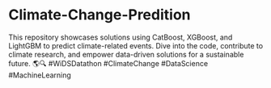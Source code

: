 # Climate-Change-Predition
This repository showcases solutions using CatBoost, XGBoost, and LightGBM to predict climate-related events. Dive into the code, contribute to climate research, and empower data-driven solutions for a sustainable future. 🌎🔍 #WiDSDatathon #ClimateChange #DataScience #MachineLearning
